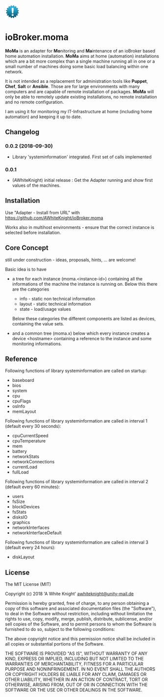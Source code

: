![Logo](admin/moma.png)
# ioBroker.moma


**MoMa** is an adapter for **Mo**nitoring and **Ma**intenance of an ioBroker based home automation installation.
**MoMa** aims at home (automation) installations which are a bit more complex than a single machine running all in one or a small number of machines doing some basic load balancing within one network.

It is not intended as a replacement for administration tools like **Puppet**, **Chef**, **Salt** or **Ansible**.
Those are for large environments with many computers and are capable of remote installation of packages. **MoMa** will only be able to remotely update existing installations, no remote installation and no remote configuration.


I am using it for monitoring my IT-Infrastructure at home (including home automation) and keeping it up to date.

## Changelog
### 0.0.2 (2018-09-30)
* Library 'systeminformation' integrated. First set of calls implemented


### 0.0.1
* (AWhiteKnight) initial release : Get the Adapter running and show first values of the machines.

## Installation

Use "Adapter - Install from URL" with https://github.com/AWhiteKnight/ioBroker.moma

Works also in multihost environments - ensure that the correct instance is selected before installation.

## Core Concept

still under construction - ideas, proposals, hints, ... are welcome!


Basic idea is to have 
+ a tree for each instance (moma.\<instance-id\>) containing all the informations of the machine the instance is running on. Below this there are the categories 
    + info - static non technical information
    + layout - static technical information
    + state - load/usage values

    Below these categories the different components are listed as devices, containing the value sets.     
+ and a common tree (moma.x) below which every instance creates a device \<hostname\> containing a reference to the instance and some monitoring informations.

## Reference

Following functions of library systeminformation are called on startup:
* baseboard
* bios
* system
* cpu
* cpuFlags
* osInfo
* memLayout


Following functions of library systeminformation are called in interval 1 (default every 30 seconds):
* cpuCurrentSpeed
* cpuTemperature
* mem
* battery
* networkStats
* networkConnections
* currentLoad
* fullLoad



Following functions of library systeminformation are called in interval 2 (default every 60 minutes):
* users
* fsSize
* blockDevices
* fsStats
* disksIO
* graphics
* networkInterfaces
* networkInterfaceDefault


Following functions of library systeminformation are called in interval 3 (default every 24 hours):
* diskLayout



## License
The MIT License (MIT)

Copyright (c) 2018 'A White Knight' <awhiteknight@unity-mail.de>

Permission is hereby granted, free of charge, to any person obtaining a copy
of this software and associated documentation files (the "Software"), to deal
in the Software without restriction, including without limitation the rights
to use, copy, modify, merge, publish, distribute, sublicense, and/or sell
copies of the Software, and to permit persons to whom the Software is
furnished to do so, subject to the following conditions:

The above copyright notice and this permission notice shall be included in
all copies or substantial portions of the Software.

THE SOFTWARE IS PROVIDED "AS IS", WITHOUT WARRANTY OF ANY KIND, EXPRESS OR
IMPLIED, INCLUDING BUT NOT LIMITED TO THE WARRANTIES OF MERCHANTABILITY,
FITNESS FOR A PARTICULAR PURPOSE AND NONINFRINGEMENT. IN NO EVENT SHALL THE
AUTHORS OR COPYRIGHT HOLDERS BE LIABLE FOR ANY CLAIM, DAMAGES OR OTHER
LIABILITY, WHETHER IN AN ACTION OF CONTRACT, TORT OR OTHERWISE, ARISING FROM,
OUT OF OR IN CONNECTION WITH THE SOFTWARE OR THE USE OR OTHER DEALINGS IN
THE SOFTWARE.
